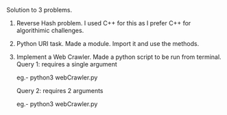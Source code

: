 Solution to 3 problems.

1. Reverse Hash problem.
    I used C++ for this as I prefer C++ for algorithimic challenges.

2. Python URI task.
    Made a module. Import it and use the methods.

3. Implement a Web Crawler.
    Made a python script to be run from terminal.
    Query 1: requires a single argument

    eg.- python3 webCrawler.py <keyword>

    Query 2: requires 2 arguments
    
    eg.- python3 webCrawler.py <page number> <keyword>
